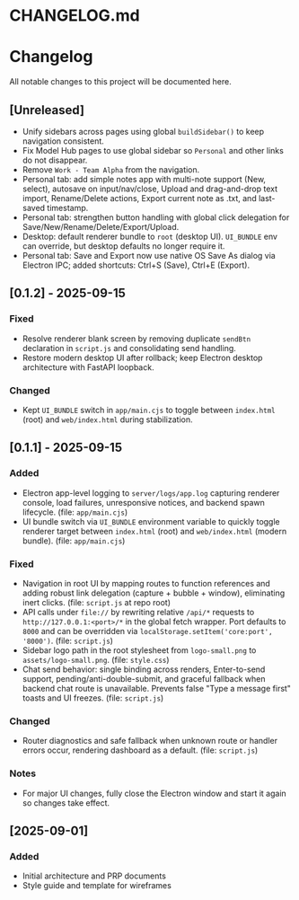 # CHANGELOG.md

# Changelog

All notable changes to this project will be documented here.

## [Unreleased]

- Unify sidebars across pages using global `buildSidebar()` to keep navigation consistent.
- Fix Model Hub pages to use global sidebar so `Personal` and other links do not disappear.
- Remove `Work - Team Alpha` from the navigation.
- Personal tab: add simple notes app with multi-note support (New, select), autosave on input/nav/close, Upload and drag-and-drop text import, Rename/Delete actions, Export current note as .txt, and last-saved timestamp.
- Personal tab: strengthen button handling with global click delegation for Save/New/Rename/Delete/Export/Upload.
- Desktop: default renderer bundle to `root` (desktop UI). `UI_BUNDLE` env can override, but desktop defaults no longer require it.
- Personal tab: Save and Export now use native OS Save As dialog via Electron IPC; added shortcuts: Ctrl+S (Save), Ctrl+E (Export).

## [0.1.2] - 2025-09-15

### Fixed

- Resolve renderer blank screen by removing duplicate `sendBtn` declaration in `script.js` and consolidating send handling.
- Restore modern desktop UI after rollback; keep Electron desktop architecture with FastAPI loopback.

### Changed

- Kept `UI_BUNDLE` switch in `app/main.cjs` to toggle between `index.html` (root) and `web/index.html` during stabilization.

## [0.1.1] - 2025-09-15

### Added

- Electron app-level logging to `server/logs/app.log` capturing renderer console, load failures, unresponsive notices, and backend spawn lifecycle. (file: `app/main.cjs`)
- UI bundle switch via `UI_BUNDLE` environment variable to quickly toggle renderer target between `index.html` (root) and `web/index.html` (modern bundle). (file: `app/main.cjs`)

### Fixed

- Navigation in root UI by mapping routes to function references and adding robust link delegation (capture + bubble + window), eliminating inert clicks. (file: `script.js` at repo root)
- API calls under `file://` by rewriting relative `/api/*` requests to `http://127.0.0.1:<port>/*` in the global fetch wrapper. Port defaults to `8000` and can be overridden via `localStorage.setItem('core:port', '8000')`. (file: `script.js`)
- Sidebar logo path in the root stylesheet from `logo-small.png` to `assets/logo-small.png`. (file: `style.css`)
- Chat send behavior: single binding across renders, Enter-to-send support, pending/anti-double-submit, and graceful fallback when backend chat route is unavailable. Prevents false "Type a message first" toasts and UI freezes. (file: `script.js`)

### Changed

- Router diagnostics and safe fallback when unknown route or handler errors occur, rendering dashboard as a default. (file: `script.js`)

### Notes

- For major UI changes, fully close the Electron window and start it again so changes take effect.

## [2025-09-01]

### Added

- Initial architecture and PRP documents
- Style guide and template for wireframes
